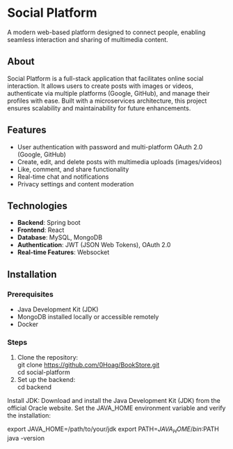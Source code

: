 # Social Platform  
A modern web-based platform designed to connect people, enabling seamless interaction and sharing of multimedia content.

## About  
Social Platform is a full-stack application that facilitates online social interaction. It allows users to create posts with images or videos, authenticate via multiple platforms (Google, GitHub), and manage their profiles with ease. Built with a microservices architecture, this project ensures scalability and maintainability for future enhancements.

## Features  
- User authentication with password and multi-platform OAuth 2.0 (Google, GitHub)
- Create, edit, and delete posts with multimedia uploads (images/videos) 
- Like, comment, and share functionality  
- Real-time chat and notifications  
- Privacy settings and content moderation  


## Technologies  
- **Backend**: Spring boot  
- **Frontend**: React
- **Database**: MySQL, MongoDB  
- **Authentication**: JWT (JSON Web Tokens), OAuth 2.0
- **Real-time Features**: Websocket

## Installation  

### Prerequisites  
- Java Development Kit (JDK) 
- MongoDB installed locally or accessible remotely
- Docker

### Steps  
1. Clone the repository:  
git clone https://github.com/0Hoag/BookStore.git <br>
cd social-platform <br>
3. Set up the backend: <br>
cd backend

Install JDK:
Download and install the Java Development Kit (JDK) from the official Oracle website.
Set the JAVA_HOME environment variable and verify the installation:

export JAVA_HOME=/path/to/your/jdk
export PATH=$JAVA_HOME/bin:$PATH
java -version
